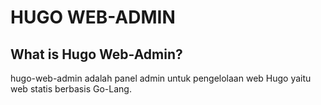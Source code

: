 # HUGO WEB-ADMIN

## What is Hugo Web-Admin?

hugo-web-admin adalah panel admin untuk pengelolaan web Hugo yaitu web statis berbasis Go-Lang.  